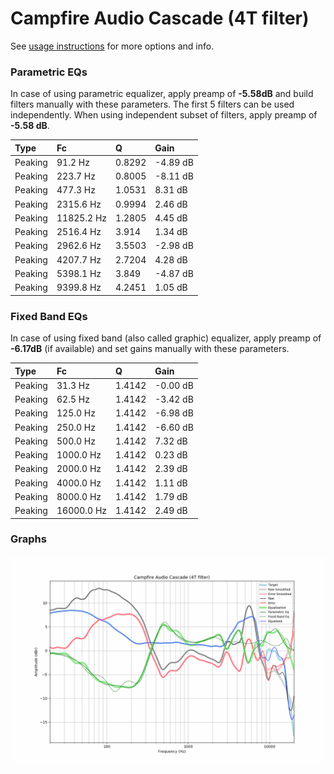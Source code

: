 # Campfire Audio Cascade (4T filter)
See [usage instructions](https://github.com/jaakkopasanen/AutoEq#usage) for more options and info.

### Parametric EQs
In case of using parametric equalizer, apply preamp of **-5.58dB** and build filters manually
with these parameters. The first 5 filters can be used independently.
When using independent subset of filters, apply preamp of **-5.58 dB**.

| Type    | Fc         |      Q | Gain     |
|:--------|:-----------|:-------|:---------|
| Peaking | 91.2 Hz    | 0.8292 | -4.89 dB |
| Peaking | 223.7 Hz   | 0.8005 | -8.11 dB |
| Peaking | 477.3 Hz   | 1.0531 | 8.31 dB  |
| Peaking | 2315.6 Hz  | 0.9994 | 2.46 dB  |
| Peaking | 11825.2 Hz | 1.2805 | 4.45 dB  |
| Peaking | 2516.4 Hz  | 3.914  | 1.34 dB  |
| Peaking | 2962.6 Hz  | 3.5503 | -2.98 dB |
| Peaking | 4207.7 Hz  | 2.7204 | 4.28 dB  |
| Peaking | 5398.1 Hz  | 3.849  | -4.87 dB |
| Peaking | 9399.8 Hz  | 4.2451 | 1.05 dB  |

### Fixed Band EQs
In case of using fixed band (also called graphic) equalizer, apply preamp of **-6.17dB**
(if available) and set gains manually with these parameters.

| Type    | Fc         |      Q | Gain     |
|:--------|:-----------|:-------|:---------|
| Peaking | 31.3 Hz    | 1.4142 | -0.00 dB |
| Peaking | 62.5 Hz    | 1.4142 | -3.42 dB |
| Peaking | 125.0 Hz   | 1.4142 | -6.98 dB |
| Peaking | 250.0 Hz   | 1.4142 | -6.60 dB |
| Peaking | 500.0 Hz   | 1.4142 | 7.32 dB  |
| Peaking | 1000.0 Hz  | 1.4142 | 0.23 dB  |
| Peaking | 2000.0 Hz  | 1.4142 | 2.39 dB  |
| Peaking | 4000.0 Hz  | 1.4142 | 1.11 dB  |
| Peaking | 8000.0 Hz  | 1.4142 | 1.79 dB  |
| Peaking | 16000.0 Hz | 1.4142 | 2.49 dB  |

### Graphs
![](./Campfire%20Audio%20Cascade%20(4T%20filter).png)